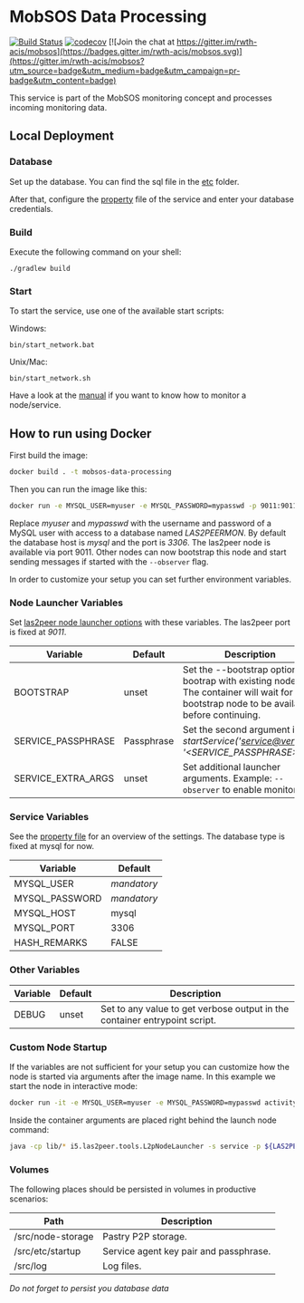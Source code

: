 # MobSOS Data Processing

[![Build Status](https://github.com/rwth-acis/mobsos-data-processing/workflows/Java%20CI%20with%20Gradle/badge.svg?branch=master)](https://github.com/rwth-acis/mobsos-data-processing/actions?query=workflow%3A%22Java+CI+with+Gradle%22+branch%3Amaster) [![codecov](https://codecov.io/gh/rwth-acis/mobsos-data-processing/branch/master/graph/badge.svg)](https://codecov.io/gh/rwth-acis/mobsos-data-processing) [![Join the chat at https://gitter.im/rwth-acis/mobsos](https://badges.gitter.im/rwth-acis/mobsos.svg)](https://gitter.im/rwth-acis/mobsos?utm_source=badge&utm_medium=badge&utm_campaign=pr-badge&utm_content=badge)

This service is part of the MobSOS monitoring concept and processes incoming monitoring data.

## Local Deployment

### Database

Set up the database. You can find the sql file in the [etc](etc) folder.

After that, configure the [property](etc/i5.las2peer.services.mobsos.dataProcessing.MobSOSDataProcessingService.properties) file of the service and enter your database credentials.

### Build

Execute the following command on your shell:

```shell
./gradlew build
```

### Start

To start the service, use one of the available start scripts:

Windows:

```shell
bin/start_network.bat
```

Unix/Mac:
```shell
bin/start_network.sh
```

Have a look at the [manual](../../wiki/Manual) if you want to know how to monitor a node/service.

## How to run using Docker

First build the image:
```bash
docker build . -t mobsos-data-processing
```

Then you can run the image like this:

```bash
docker run -e MYSQL_USER=myuser -e MYSQL_PASSWORD=mypasswd -p 9011:9011 mobsos-data-processing
```

Replace *myuser* and *mypasswd* with the username and password of a MySQL user with access to a database named *LAS2PEERMON*.
By default the database host is *mysql* and the port is *3306*.
The las2peer node is available via port 9011.
Other nodes can now bootstrap this node and start sending messages if started with the ```--observer``` flag.

In order to customize your setup you can set further environment variables.

### Node Launcher Variables

Set [las2peer node launcher options](https://github.com/rwth-acis/las2peer-Template-Project/wiki/L2pNodeLauncher-Commands#at-start-up) with these variables.
The las2peer port is fixed at *9011*.

| Variable           | Default    | Description                                                                                                                                  |
| ------------------ | ---------- | -------------------------------------------------------------------------------------------------------------------------------------------- |
| BOOTSTRAP          | unset      | Set the --bootstrap option to bootrap with existing nodes. The container will wait for any bootstrap node to be available before continuing. |
| SERVICE_PASSPHRASE | Passphrase | Set the second argument in *startService('<service@version>', '<SERVICE_PASSPHRASE>')*.                                                      |
| SERVICE_EXTRA_ARGS | unset      | Set additional launcher arguments. Example: ```--observer``` to enable monitoring.                                                           |

### Service Variables

See the [property file](etc/i5.las2peer.services.mobsos.dataProcessing.MobSOSDataProcessingService.properties) for an overview of the settings.
The database type is fixed at mysql for now.

| Variable       | Default     |
| -------------- | ----------- |
| MYSQL_USER     | *mandatory* |
| MYSQL_PASSWORD | *mandatory* |
| MYSQL_HOST     | mysql       |
| MYSQL_PORT     | 3306        |
| HASH_REMARKS   | FALSE       |


### Other Variables

| Variable | Default | Description                                                                |
| -------- | ------- | -------------------------------------------------------------------------- |
| DEBUG    | unset   | Set to any value to get verbose output in the container entrypoint script. |

### Custom Node Startup

If the variables are not sufficient for your setup you can customize how the node is started via arguments after the image name.
In this example we start the node in interactive mode:
```bash
docker run -it -e MYSQL_USER=myuser -e MYSQL_PASSWORD=mypasswd activity-tracker startService\(\'de.rwth.dbis.acis.activitytracker.service.ActivityTrackerService@0.6.0\', \'Passphrase\'\) startWebConnector interactive
```
Inside the container arguments are placed right behind the launch node command:
```bash
java -cp lib/* i5.las2peer.tools.L2pNodeLauncher -s service -p ${LAS2PEER_PORT} <your args>
```

### Volumes

The following places should be persisted in volumes in productive scenarios:

| Path              | Description                            |
| ----------------- | -------------------------------------- |
| /src/node-storage | Pastry P2P storage.                    |
| /src/etc/startup  | Service agent key pair and passphrase. |
| /src/log          | Log files.                             |

*Do not forget to persist you database data*
